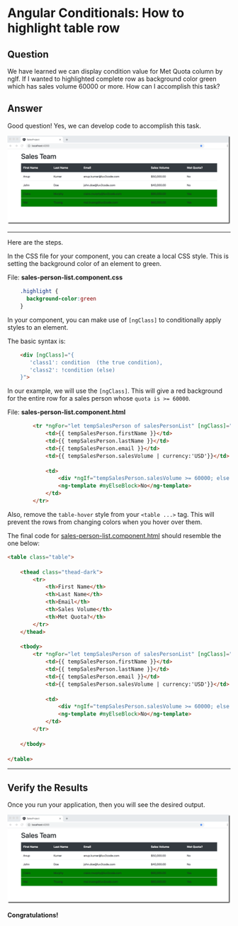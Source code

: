 # Angular Conditionals: How to highlight table row

## Question

We have learned we can display condition value for Met Quota column by ngIf. If I wanted to highlighted complete row as background color green which has sales volume 60000 or more. How can I accomplish this task?

## Answer

Good question! Yes, we can develop code to accomplish this task.

![Highlight complete table row](images/02-ngIf-highlight-entire-row.png)

----

Here are the steps.

In the CSS file for your component, you can create a local CSS style. This is setting the background color of an element to green.


File: **sales-person-list.component.css**
```css
    .highlight {
      background-color:green
    }
```

In your component, you can make use of `[ngClass]` to conditionally apply styles to an element.

The basic syntax is:
```html
    <div [ngClass]="{
       'class1': condition  (the true condition),
       'class2': !condition (else)
    }">
```

In our example, we will use the `[ngClass]`. This will give a red background for the entire row for a sales person whose `quota is >= 60000`.

File: **sales-person-list.component.html**
```html
        <tr *ngFor="let tempSalesPerson of salesPersonList" [ngClass]="{'highlight': tempSalesPerson.salesVolume >= 60000}">
            <td>{{ tempSalesPerson.firstName }}</td>
            <td>{{ tempSalesPerson.lastName }}</td>
            <td>{{ tempSalesPerson.email }}</td>
            <td>{{ tempSalesPerson.salesVolume | currency:'USD'}}</td>

            <td>
                <div *ngIf="tempSalesPerson.salesVolume >= 60000; else myElseBlock">Yes</div>
                <ng-template #myElseBlock>No</ng-template>
            </td>
        </tr>
```

Also, remove the `table-hover` style from your `<table ...>` tag. This will prevent the rows from changing colors when you hover over them.

The final code for [sales-person-list.component.html](code/sales-person-list.component.html) should resemble the one below:

```html
<table class="table">

    <thead class="thead-dark">
        <tr>
            <th>First Name</th>
            <th>Last Name</th>
            <th>Email</th>
            <th>Sales Volume</th>
            <th>Met Quota?</th>
        </tr>
    </thead>

    <tbody>
        <tr *ngFor="let tempSalesPerson of salesPersonList" [ngClass]="{'highlight': tempSalesPerson.salesVolume >= 60000}">
            <td>{{ tempSalesPerson.firstName }}</td>
            <td>{{ tempSalesPerson.lastName }}</td>
            <td>{{ tempSalesPerson.email }}</td>
            <td>{{ tempSalesPerson.salesVolume | currency:'USD'}}</td>

            <td>
                <div *ngIf="tempSalesPerson.salesVolume >= 60000; else myElseBlock">Yes</div>
                <ng-template #myElseBlock>No</ng-template>
            </td>
        </tr>

    </tbody>

</table>
```

---
## Verify the Results

Once you run your application, then you will see the desired output.

![Highlight complete table row](images/02-ngIf-highlight-entire-row.png)

**Congratulations!**